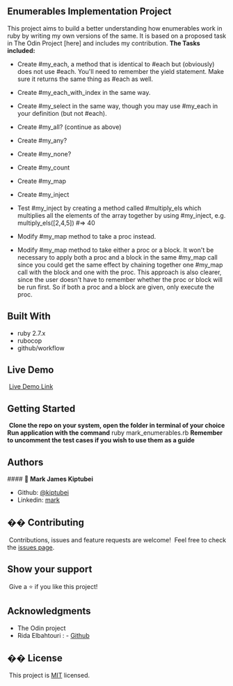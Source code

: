 ## Enumerables Implementation Project

This project aims to build a better understanding how enumerables work in ruby by
writing my own versions of the same. It is based on a proposed task in The Odin Project
[here] and includes my contribution.
**The Tasks included:**

- Create #my_each, a method that is identical to #each but (obviously) does not use #each. You'll need to remember the yield statement. Make sure it returns the same thing as #each as well.

- Create #my_each_with_index in the same way.

- Create #my_select in the same way, though you may use #my_each in your definition (but not #each).

- Create #my_all? (continue as above)
- Create #my_any?
- Create #my_none?
- Create #my_count
- Create #my_map
- Create #my_inject

- Test #my_inject by creating a method called #multiply_els which multiplies all the elements of the array together by using #my_inject, e.g. multiply_els([2,4,5]) #=> 40

- Modify #my_map method to take a proc instead.

- Modify  #my_map method to take either a proc or a block. It won't be necessary to apply both a proc and a block in the same #my_map call since you could get the same effect by chaining together one #my_map call with the block and one with the proc. This approach is also clearer, since the user doesn't have to remember whether the proc or block will be run first. So if both a proc and a block are given, only execute the proc.


## Built With

- ruby 2.7.x
- rubocop
- github/workflow
  ​

## Live Demo

​
[Live Demo Link](https://repl.it/@kiptubei/Enumerables#.rubocop.yml)
​
​

## Getting Started

​
**Clone the repo on your system, open the folder in terminal of your choice**
**Run application with the command** ruby mark_enumerables.rb
**Remember to uncomment the test cases if you wish to use them as a guide**
​
​
## Authors

​#### 👤 **Mark James Kiptubei**

- Github: [@kiptubei](https://github.com/kiptubei)
- Linkedin: [mark](https://www.linkedin.com/in/mark-james-k-aa875829/)

## �� Contributing

​
Contributions, issues and feature requests are welcome!
​
Feel free to check the [issues page](https://github.com/kiptubei/Enumerables/issues).
​

## Show your support

​
Give a ⭐️ if you like this project!
​

## Acknowledgments

- The Odin project
- Rida Elbahtouri : - [Github](https://github.com/rida-elbahtouri)


## �� License

​
This project is [MIT](lic.url) licensed.
